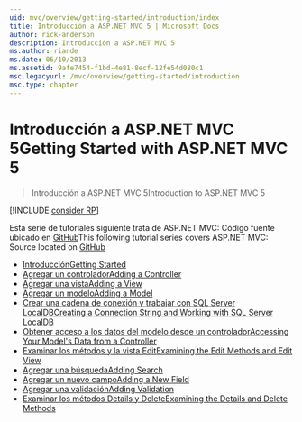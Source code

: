 ```yaml
---
uid: mvc/overview/getting-started/introduction/index
title: Introducción a ASP.NET MVC 5 | Microsoft Docs
author: rick-anderson
description: Introducción a ASP.NET MVC 5
ms.author: riande
ms.date: 06/10/2013
ms.assetid: 9afe7454-f1bd-4e81-8ecf-12fe54d080c1
msc.legacyurl: /mvc/overview/getting-started/introduction
msc.type: chapter
---
```

<a name="getting-started-with-aspnet-mvc-5"></a><span data-ttu-id="f115a-103">Introducción a ASP.NET MVC 5</span><span class="sxs-lookup"><span data-stu-id="f115a-103">Getting Started with ASP.NET MVC 5</span></span>
====================
> <span data-ttu-id="f115a-104">Introducción a ASP.NET MVC 5</span><span class="sxs-lookup"><span data-stu-id="f115a-104">Introduction to ASP.NET MVC 5</span></span>

[!INCLUDE [consider RP](../../../../includes/razor.md)]

<span data-ttu-id="f115a-105">Esta serie de tutoriales siguiente trata de ASP.NET MVC: Código fuente ubicado en [GitHub](https://github.com/aspnet/Docs/tree/master/aspnet/mvc/overview/getting-started/introduction/sample/MvcMovie/MvcMovie)</span><span class="sxs-lookup"><span data-stu-id="f115a-105">This following tutorial series covers ASP.NET MVC: Source located on [GitHub](https://github.com/aspnet/Docs/tree/master/aspnet/mvc/overview/getting-started/introduction/sample/MvcMovie/MvcMovie)</span></span>

- [<span data-ttu-id="f115a-106">Introducción</span><span class="sxs-lookup"><span data-stu-id="f115a-106">Getting Started</span></span>](getting-started.md)
- [<span data-ttu-id="f115a-107">Agregar un controlador</span><span class="sxs-lookup"><span data-stu-id="f115a-107">Adding a Controller</span></span>](adding-a-controller.md)
- [<span data-ttu-id="f115a-108">Agregar una vista</span><span class="sxs-lookup"><span data-stu-id="f115a-108">Adding a View</span></span>](adding-a-view.md)
- [<span data-ttu-id="f115a-109">Agregar un modelo</span><span class="sxs-lookup"><span data-stu-id="f115a-109">Adding a Model</span></span>](adding-a-model.md)
- [<span data-ttu-id="f115a-110">Crear una cadena de conexión y trabajar con SQL Server LocalDB</span><span class="sxs-lookup"><span data-stu-id="f115a-110">Creating a Connection String and Working with SQL Server LocalDB</span></span>](creating-a-connection-string.md)
- [<span data-ttu-id="f115a-111">Obtener acceso a los datos del modelo desde un controlador</span><span class="sxs-lookup"><span data-stu-id="f115a-111">Accessing Your Model's Data from a Controller</span></span>](accessing-your-models-data-from-a-controller.md)
- [<span data-ttu-id="f115a-112">Examinar los métodos y la vista Edit</span><span class="sxs-lookup"><span data-stu-id="f115a-112">Examining the Edit Methods and Edit View</span></span>](examining-the-edit-methods-and-edit-view.md)
- [<span data-ttu-id="f115a-113">Agregar una búsqueda</span><span class="sxs-lookup"><span data-stu-id="f115a-113">Adding Search</span></span>](adding-search.md)
- [<span data-ttu-id="f115a-114">Agregar un nuevo campo</span><span class="sxs-lookup"><span data-stu-id="f115a-114">Adding a New Field</span></span>](adding-a-new-field.md)
- [<span data-ttu-id="f115a-115">Agregar una validación</span><span class="sxs-lookup"><span data-stu-id="f115a-115">Adding Validation</span></span>](adding-validation.md)
- [<span data-ttu-id="f115a-116">Examinar los métodos Details y Delete</span><span class="sxs-lookup"><span data-stu-id="f115a-116">Examining the Details and Delete Methods</span></span>](examining-the-details-and-delete-methods.md)
